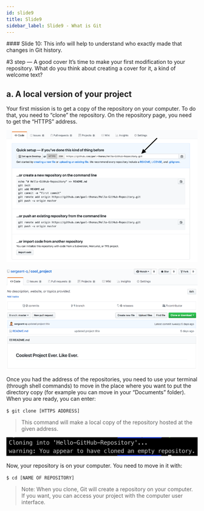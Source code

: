 ```yaml
---
id: slide9
title: Slide9
sidebar_label: Slide9 - What is Git
---
```


﻿#### Slide 10: This info will help to understand who exactly made that changes in Git history.

#3 step — A good cover
It’s time to make your first modification to your repository. What do you think about creating a cover for it, a kind of welcome text?

## a. A local version of your project

Your first mission is to get a copy of the repository on your computer. To do that, you need to “clone” the repository. On the repository page, you need to get the “HTTPS” address.


![xxx](https://github.com/ChickenKyiv/awesome-git-article/blob/master/img/b-07-empty-repository.png)

![xxx](https://github.com/ChickenKyiv/awesome-git-article/blob/master/img/04-github-empty-repository.png)

<!-- Repository page with “HTTPS” address -->

Once you had the address of the repositories, you need to use your terminal (through shell commands) to move in the place where you want to put the directory copy (for example you can move in your “Documents” folder). When you are ready, you can enter:

`$ git clone [HTTPS ADDRESS]`

> This command will make a local copy of the repository hosted at the given address.


![xxx](https://github.com/ChickenKyiv/awesome-git-article/blob/master/img/b-08-done-clone-cli.png)
<!-- Output message of “git clone” command -->

Now, your repository is on your computer. You need to move in it with:

`$ cd [NAME OF REPOSITORY]`

> Note: When you clone, Git will create a repository on your computer. If you want, you can access your project with the computer user interface.
